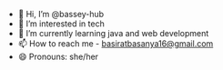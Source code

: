 - 👋 Hi, I’m @bassey-hub
- 👀 I’m interested in tech
- 🌱 I’m currently learning java and web development
- 📫 How to reach me - basiratbasanya16@gmail.com
- 😄 Pronouns: she/her

<!---
bassey-hub/bassey-hub is a ✨ special ✨ repository because its `README.md` (this file) appears on your GitHub profile.
You can click the Preview link to take a look at your changes.
--->
